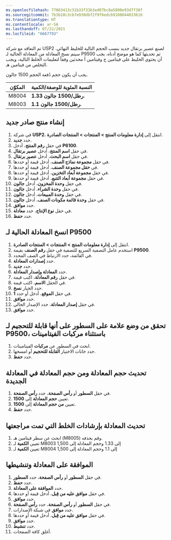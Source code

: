 ```yaml
---
ms.openlocfilehash: 77063413c31b33f33b3ed07bc8a5890e93d7f38f
ms.sourcegitcommit: 7b3b18c3cb7e930dbf2f9f6edcb9108044033616
ms.translationtype: HT
ms.contentlocale: ar-SA
ms.lasthandoff: 07/22/2021
ms.locfileid: "6667793"
---
```

تم التعاقد مع شركة USP2 لصنع عصير برتقال جديد بنسب الحجم التالية للخليط النهائي. سيتم نسخ المعادلة من المعادلة الحالية لـ P9500 ثم تحديثها كما هو موضح أدناه. يجب أن يحتوي الخليط على فيتامين ج وفيتامين أ محدثين وفقاً لتعليمات الخلط التالية، ويجب التخلص من فيتامين هـ. 

يجب أن يكون حجم دُفعة الحجم 1500 جالون.


| المكوّن| النسبة المئوية للوصفة/الكمية|
 | ------------- | ------------- |
 | M8004        | **1.33 رطل/1500 جالون.**|
 | M8003        | **1.1 رطل/1500 جالون.**|

## <a name="create-a-new-released-product"></a>إنشاء منتج صادر جديد

1.  في شركة **USP2**، انتقل إلى **إدارة معلومات المنتج > المنتجات > المنتجات الصادرة**.
2.  حدد **جديد**.
3.  في حقل **رقم المنتج**، أدخل **P6100**.
4.  في حقل **اسم المنتج**، أدخل **عصير برتقال**.
5.  في حقل **اسم البحث**، أدخل **عصير برتقال**.
7.  في حقل **مجموعة نماذج الصنف**، أدخل قيمة أو حددها.
8.  في **حقل مجموعة الصنف**، أدخل قيمة أو حددها.
9.  في حقل **مجموعة أبعاد التخزين**، أدخل قيمة أو حددها.
10. في حقل **مجموعة أبعاد التتبع**، أدخل قيمة أو حددها.
11. في حقل **وحدة المخزون**، أدخل **جالون**.
12. في حقل **وحدة الشراء**، أدخل **جالون**.
13. في حقل **وحدة المبيعات**، أدخل **جالون**.
14. في حقل **وحدة قائمة مكونات الصنف**، أدخل **جالون**.
15. حدد **موافق**.
16. في حقل **نوع الإنتاج**، حدد **معادلة**.
17. حدد **حفظ**.


## <a name="copy-the-existing-formula-for-p9500"></a>انسخ المعادلة الحالية لـ P9500

1. انتقل إلى **إدارة معلومات المنتج > المنتجات > المنتجات الصادرة**.
19. استخدم عامل التصفية السريع للتصفية في حقل **رقم الصنف** بقيمة **P9500**.
20. في القائمة، حدد الارتباط في الصف المحدد.
21. حدد **إصدارات المعادلة**.
22. حدد **جديد**.
23. حدد **المعادلة وإصدار المعادلة**.
24. في حقل **رقم المعادلة**، اكتب قيمة.
25. في الحقل **الاسم**، اكتب قيمة‎.
26. حدد الخيار **نسخ**.
27. في حقل **الموقع**، أدخل أو حدد **1**.
28. حدد **موافق**.
29. في حقل **إصدار المعادلة**، حدد الإصدار الحالي.
30. حدد **موافق**.


## <a name="verify-that-the-lines-are-flagged-as-scalable-for-p9500-except-for-the-vitamin-compounds"></a>تحقق من وضع علامة على السطور على أنها قابلة للتحجيم لـ P9500، باستثناء مركبات الفيتامينات

1. ابحث في السطور عن **مركبات** الفيتامينات.
32. حدد خانات الاختيار **القابلة للتحجيم** أو امسحها.
33. حدد **حفظ**.


## <a name="update-the-formula-size-and-from-formula-size-in-the-new-formula"></a>تحديث حجم المعادلة ومن حجم المعادلة في المعادلة الجديدة

1. في حقل **السطور** أو **رأس الصفحة**، حدد **رأس الصفحة**.
35. تعيين **حجم المعادلة** إلى **1500**.
36. تعيين **من حجم المعادلة** إلى **1500**.
37. حدد **حفظ**.

## <a name="update-the-formula-with-the-revised-mixing-instructions"></a>تحديث المعادلة بإرشادات الخلط التي تمت مراجعتها

1. ابحث عن سطر فيتامين هـ (M8005) وقم بحذفه. 
2. تعيين **الكمية** لـ M8003 إلى 1.33 وحجم المعادلة إلى 1,500
3. تعيين **الكمية** لـ M8004 إلى 1.1 وحجم المعادلة إلى 1,500

## <a name="approve-and-activate-the-formula"></a>الموافقة على المعادلة وتنشيطها

1. في حقل **السطور** أو **رأس الصفحة**، حدد **السطور**.
39. حدد **حفظ**.
40. حدد **الموافقة على المعادلة**.
41. في حقل **موافق عليه من قِبل**، أدخل قيمة أو حددها.
42. حدد **موافق**.
43. في حقل **السطور** أو **رأس الصفحة**، حدد **رأس الصفحة**.
44. حدد **موافق** في شبكة الإصدارات.
45. في حقل **موافق عليه من قِبل**، أدخل قيمة أو حددها.
46. حدد **موافق**.
47. حدد **تنشيط**.
48. أغلق كافة الصفحات.
